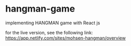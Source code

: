 # hangman-game
implementing HANGMAN game with React js

for the live version, see the following link:
https://app.netlify.com/sites/mohsen-hangman/overview